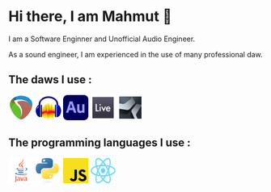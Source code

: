 <h1> Hi there, I am Mahmut 👋</h1>


I am a Software Enginner and Unofficial Audio Engineer.


As a sound engineer, I am experienced in the use of many professional daw.
<h2>The daws I use :</h2>

<a href="https://www.reaper.fm/" target="_blank" rel="noopener noreferrer"><img src="daw_icons/reaper-logo.png" width="50" height="50" alt="Reaper"></a>
<a href="https://www.audacityteam.org/" target="_blank" rel="noopener noreferrer"><img src="daw_icons/Audacity_Logo.svg" width="50" height="50" alt="Audacity"></a>
<a href="https://www.adobe.com/products/audition.html" target="_blank" rel="noopener noreferrer"><img src="daw_icons/Adobe_Audition_CC_icon_(2020).svg" width="50" height="50" alt="Adobe Audition"></a>
<a href="https://www.ableton.com/" target="_blank" rel="noopener noreferrer"><img src="daw_icons/ableton.png" width="50" height="50" alt="Ableton Live"></a>
<a href="https://www.presonus.com/products/Studio-One" target="_blank" rel="noopener noreferrer"><img src="daw_icons/studio_one.png" width="50" height="50" alt="Studio One"></a>

<h2>The programming languages I use :</h2>

<a href="https://www.java.com/tr/" target="_blank" rel="noopener noreferrer"><img src="java.png" width="50" height="50" alt="Java"></a>
<a href="https://www.python.org/" target="_blank" rel="noopener noreferrer"><img src="python.png" width="50" height="50" alt="Python"></a>
<a href="https://nodejs.org/en" target="_blank" rel="noopener noreferrer"><img src="js.png" width="50" height="50" alt="JavaScript"></a>
<a href="https://react.dev/" target="_blank" rel="noopener noreferrer"><img src="react.png" width="50" height="50" alt="React"></a>

